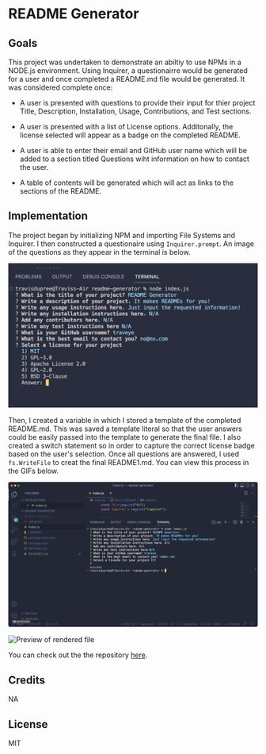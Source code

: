 # README Generator

## Goals
This project was undertaken to demonstrate an abiltiy to use NPMs in a NODE.js environment. Using Inquirer, a questionairre would be generated for a user and once completed a README.md file would be generated. It was considered complete once:

- A user is presented with questions to provide their input for thier project Title, Description, Installation, Usage, Contributions, and Test sections.

- A user is presented with a list of License options. Additonally, the license selected will appear as a badge on the completed README.

- A user is able to enter their email and GitHub user name which will be added to a section titled Questions wiht information on how to contact the user.

- A table of contents will be generated which will act as links to the sections of the README.

## Implementation

The project began by initializing NPM and importing File Systems and Inquirer. I then constructed a questionaire using `Inquirer.prompt`. An image of the questions as they appear in the terminal is below. 

![Picture of questions](./assets/questions.png)

Then, I created a variable in which I stored a template of the completed README.md. This was saved a template literal so that the user answers could be easily passed into the template to generate the final file. I also created a switch statement so in order to capture the correct license badge based on the user's selection. Once all questions are answered, I used `fs.WriteFile` to creat the final README1.md. You can view this process in the GIFs below. 

![Overview of md file](./assets/outcome.gif)

![Preview of rendered file](./assets/preview.gif)

You can check out the the repository [here](https://github.com/Traveye/readme-generator).

## Credits
NA

## License
MIT

